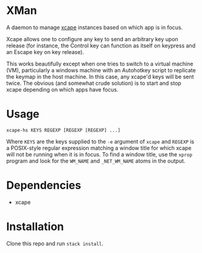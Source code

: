 # XMan
A daemon to manage [xcape](https://github.com/alols/xcape) instances based on
which app is in focus.

Xcape allows one to configure any key to send an arbitrary key upon release (for instance, the Control key can function as itself on keypress and an Escape key on key release).

This works beautifully except when one tries to switch to a virtual machine
(VM), particularly a windows machine with an Autohotkey script to replicate the
keymap in the host machine. In this case, any xcape'd keys will be sent twice.
The obvious (and somewhat crude solution) is to start and stop xcape depending
on which apps have focus.

# Usage

```
xcape-hs KEYS REGEXP [REGEXP [REGEXP] ...]
```

Where `KEYS` are the keys supplied to the `-e` argument of `xcape` and `REGEXP`
is a POSIX-style regular expression matching a window title for which xcape will
not be running when it is in focus. To find a window title, use the `xprop`
program and look for the `WM_NAME` and `_NET_WM_NAME` atoms in the output.

# Dependencies

* xcape

# Installation

Clone this repo and run `stack install`.
